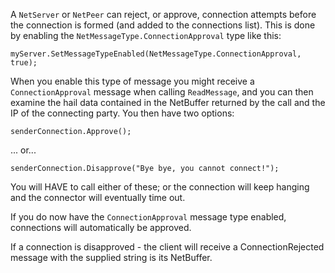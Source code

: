 A `NetServer` or `NetPeer` can reject, or approve, connection attempts before the connection is formed (and added to the connections list).
This is done by enabling the `NetMessageType.ConnectionApproval` type like this:

```
myServer.SetMessageTypeEnabled(NetMessageType.ConnectionApproval, true);
```

When you enable this type of message you might receive a `ConnectionApproval` message when calling `ReadMessage`, and you can then examine the hail data contained in the NetBuffer returned by the call and the IP of the connecting party. You then have two options:

```
senderConnection.Approve();
```

... or...

```
senderConnection.Disapprove("Bye bye, you cannot connect!");
```

You will HAVE to call either of these; or the connection will keep hanging and the connector will eventually time out.

If you do now have the `ConnectionApproval` message type enabled, connections will automatically be approved.

If a connection is disapproved - the client will receive a ConnectionRejected message with the supplied string is its NetBuffer.